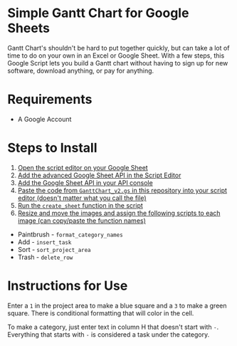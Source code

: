 # Simple Gantt Chart for Google Sheets

Gantt Chart's shouldn't be hard to put together quickly, but can take a lot of time to do on your own in an Excel or Google Sheet. With a few steps, this Google Script lets you build a Gantt chart without having to sign up for new software, download anything, or pay for anything.

# Requirements

* A Google Account

# Steps to Install

1. [Open the script editor on your Google Sheet](https://github.com/jakebruemmer/simple-gantt-chart/blob/master/Script-Editor.gif)
2. [Add the advanced Google Sheet API in the Script Editor](https://github.com/jakebruemmer/simple-gantt-chart/blob/master/Google-Sheets-v4-API.gif)
3. [Add the Google Sheet API in your API console](https://github.com/jakebruemmer/simple-gantt-chart/blob/master/Google-API-Enabling.gif)
4. [Paste the code from `GanttChart_v2.gs` in this repository into your script editor (doesn't matter what you call the file)](https://github.com/jakebruemmer/simple-gantt-chart/blob/master/Copy%20Code.gif)
5. [Run the `create_sheet` function in the script](https://github.com/jakebruemmer/simple-gantt-chart/blob/master/Create%20Sheet.gif)
6. [Resize and move the images and assign the following scripts to each image (can copy/paste the function names)](https://github.com/jakebruemmer/simple-gantt-chart/blob/master/Insert-Task.gif)
  * Paintbrush - `format_category_names`
  * Add - `insert_task`
  * Sort - `sort_project_area`
  * Trash - `delete_row`

# Instructions for Use

Enter a `1` in the project area to make a blue square and a `3` to make a green square. There is conditional formatting that will color in the cell.

To make a category, just enter text in column H that doesn't start with `-`. Everything that starts with `-` is considered a task under the category.
